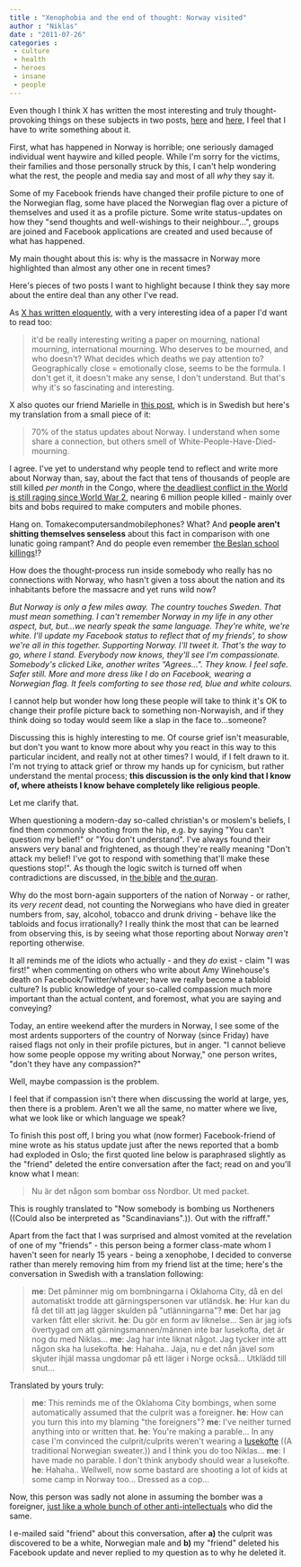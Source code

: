 ```yaml
---
title : "Xenophobia and the end of thought: Norway visited"
author : "Niklas"
date : "2011-07-26"
categories : 
 - culture
 - health
 - heroes
 - insane
 - people
---
```


Even though I think X has written the most interesting and truly thought-provoking things on these subjects in two posts, [here](https://cyndamoore.wordpress.com/2011/07/23/who-gets-your-tears-and-rest-in-peace) and [here](https://cyndamoore.wordpress.com/2011/07/24/sorry-but-i-think-this-is-funny-for-real), I feel that I have to write something about it.

First, what has happened in Norway is horrible; one seriously damaged individual went haywire and killed people. While I'm sorry for the victims, their families and those personally struck by this, I can't help wondering what the rest, the people and media say and most of all _why_ they say it.

Some of my Facebook friends have changed their profile picture to one of the Norwegian flag, some have placed the Norwegian flag over a picture of themselves and used it as a profile picture. Some write status-updates on how they "send thoughts and well-wishings to their neighbour...", groups are joined and Facebook applications are created and used because of what has happened.

My main thought about this is: why is the massacre in Norway more highlighted than almost any other one in recent times?

Here's pieces of two posts I want to highlight because I think they say more about the entire deal than any other I've read.

As [X has written eloquently](https://cyndamoore.wordpress.com/2011/07/23/who-gets-your-tears-and-rest-in-peace), with a very interesting idea of a paper I'd want to read too:

> it'd be really interesting writing a paper on mourning, national mourning, international mourning. Who deserves to be mourned, and who doesn't? What decides which deaths we pay attention to? Geographically close = emotionally close, seems to be the formula. I don't get it, it doesn't make any sense, I don't understand. But that's why it's so fascinating and interesting.

X also quotes our friend Marielle in [this post](http://jungeljerta.blogspot.com/2011/07/rip-alla-vita.html), which is in Swedish but here's my translation from a small piece of it:

> 70% of the status updates about Norway. I understand when some share a connection, but others smell of White-People-Have-Died-mourning.

I agree. I've yet to understand why people tend to reflect and write more about Norway than, say, about the fact that tens of thousands of people are still killed _per month_ in the Congo, where [the deadliest conflict in the World is still raging since World War 2](https://niklasblog.com/?p=3023), nearing 6 million people killed - mainly over bits and bobs required to make computers and mobile phones.

Hang on. Tomakecomputersandmobilephones? What? And **people aren't shitting themselves senseless** about this fact in comparison with one lunatic going rampant? And do people even remember [the Beslan school killings](https://secure.wikimedia.org/wikipedia/en/wiki/Beslan_school_hostage_crisis)!?

How does the thought-process run inside somebody who really has no connections with Norway, who hasn't given a toss about the nation and its inhabitants before the massacre and yet runs wild now?

_But Norway is only a few miles away. The country touches Sweden. That must mean something. I can't remember Norway in my life in any other aspect, but, but...we nearly speak the same language. They're white, we're white. I'll update my Facebook status to reflect that of my friends', to show we're all in this together. Supporting Norway. I'll tweet it. That's the way to go, where I stand. Everybody now knows, they'll see I'm compassionate. Somebody's clicked Like, another writes "Agrees...". They know. I feel safe. Safer still. More and more dress like I do on Facebook, wearing a Norwegian flag. It feels comforting to see those red, blue and white colours._

I cannot help but wonder how long these people will take to think it's OK to change their profile picture back to something non-Norwayish, and if they think doing so today would seem like a slap in the face to...someone?

Discussing this is highly interesting to me. Of course grief isn't measurable, but don't you want to know more about why you react in this way to this particular incident, and really not at other times? I would, if I felt drawn to it. I'm not trying to attack grief or throw my hands up for cynicism, but rather understand the mental process; **this discussion is the only kind that I know of, where atheists I know behave completely like religious people**.

Let me clarify that.

When questioning a modern-day so-called christian's or moslem's beliefs, I find them commonly shooting from the hip, e.g. by saying "You can't question my belief!" or "You don't understand". I've always found their answers very banal and frightened, as though they're really meaning "Don't attack my belief! I've got to respond with something that'll make these questions stop!". As though the logic switch is turned off when contradictions are discussed, in [the bible](http://skepticsannotatedbible.com/contra/by_name.html) and [the quran](http://skepticsannotatedbible.com/quran/contra/by_name.html).

Why do the most born-again supporters of the nation of Norway - or rather, its _very recent_ dead, not counting the Norwegians who have died in greater numbers from, say, alcohol, tobacco and drunk driving - behave like the tabloids and focus irrationally? I really think the most that can be learned from observing this, is by seeing what those reporting about Norway _aren't_ reporting otherwise.

It all reminds me of the idiots who actually - and they _do_ exist - claim "I was first!" when commenting on others who write about Amy Winehouse's death on Facebook/Twitter/whatever; have we really become a tabloid culture? Is public knowledge of your so-called compassion much more important than the actual content, and foremost, what you are saying and conveying?

Today, an entire weekend after the murders in Norway, I see some of the most ardents supporters of the country of Norway (since Friday) have raised flags not only in their profile pictures, but in anger. "I cannot believe how some people oppose my writing about Norway," one person writes, "don't they have any compassion?"

Well, maybe compassion is the problem.

I feel that if compassion isn't there when discussing the world at large, yes, then there is a problem. Aren't we all the same, no matter where we live, what we look like or which language we speak?

To finish this post off, I bring you what (now former) Facebook-friend of mine wrote as his status update just after the news reported that a bomb had exploded in Oslo; the first quoted line below is paraphrased slightly as the "friend" deleted the entire conversation after the fact; read on and you'll know what I mean:

> Nu är det någon som bombar oss Nordbor. Ut med packet.

This is roughly translated to "Now somebody is bombing us Northeners ((Could also be interpreted as "Scandinavians".)). Out with the riffraff."

Apart from the fact that I was surprised and almost vomited at the revelation of one of my "friends" - this person being a former class-mate whom I haven't seen for nearly 15 years - being a xenophobe, I decided to converse rather than merely removing him from my friend list at the time; here's the conversation in Swedish with a translation following:

> **me**: Det påminner mig om bombningarna i Oklahoma City, då en del automatiskt trodde att gärningspersonen var utländsk. **he**: Hur kan du få det till att jag lägger skulden på "utlänningarna"? **me**: Det har jag varken fått eller skrivit. **he**: Du gör en form av liknelse... Sen är jag iofs övertygad om att gärningsmannen/männen inte bar lusekofta, det är nog du med Niklas... **me**: Jag har inte liknat något. Jag tycker inte att någon ska ha lusekofta. **he**: Hahaha.. Jaja, nu e det nån jävel som skjuter ihjäl massa ungdomar på ett läger i Norge också... Utklädd till snut...

Translated by yours truly:

> **me**: This reminds me of the Oklahoma City bombings, when some automatically assumed that the culprit was a foreigner. **he**: How can you turn this into my blaming "the foreigners"? **me**: I've neither turned anything into or written that. **he**: You're making a parable... In any case I'm convinced the culprit/culprits weren't wearing a [lusekofte](https://secure.wikimedia.org/wikipedia/en/wiki/Lusekofte) ((A traditional Norwegian sweater.)) and I think you do too Niklas... **me**: I have made no parable. I don't think anybody should wear a lusekofte. **he**: Hahaha.. Wellwell, now some bastard are shooting a lot of kids at some camp in Norway too... Dressed as a cop...

Now, this person was sadly not alone in assuming the bomber was a foreigner, [just like a whole bunch of other anti-intellectuals](http://tokmoderaten.blogspot.com/2011/07/sd-partiet-som-blundar-nar-det-passar.html) who did the same.

I e-mailed said "friend" about this conversation, after **a)** the culprit was discovered to be a white, Norwegian male and **b)** my "friend" deleted his Facebook update and never replied to my question as to why he deleted it.

